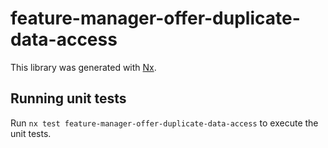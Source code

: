# feature-manager-offer-duplicate-data-access

This library was generated with [Nx](https://nx.dev).

## Running unit tests

Run `nx test feature-manager-offer-duplicate-data-access` to execute the unit tests.
